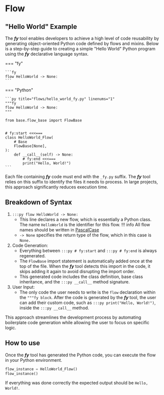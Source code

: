 # Flow

## "Hello World" Example

The ___fy___ tool enables developers to achieve a high level of code reusability by generating object-oriented Python code 
defined by flows and mixins. Below is a step-by-step guide to creating a simple "Hello World"
Python program using the ___fy___ declarative language syntax.

=== "fy"
    
    ```fy
    flow HelloWorld -> None:
    ```

=== "Python"

    ```py title="flows/hello_world_fy.py" linenums="1"
    """fy
    flow HelloWorld -> None:
    """

    from base.flow_base import FlowBase
    
    
    # fy:start <<<===
    class HelloWorld_Flow(
        # Base
        FlowBase[None],
    ):
        def __call__(self) -> None:
            # fy:end <<<===
            print("Hello, World!")
    ```

Each file containing ___fy___ code must end with the `_fy.py` suffix. The ___fy___ tool relies on this suffix to identify the files it needs to process. In large projects, this approach significantly reduces execution time.

##  Breakdown of Syntax
1. `:::py flow HelloWorld -> None:` 
    - This line declares a new flow, which is essentially a Python class. The name `HelloWorld` is the identifier for this flow.
    !!! info
        All flow names should be written in [PascalCase](https://www.theserverside.com/definition/Pascal-case)
    - `-> None` specifies the return type of the flow, which in this case is `None.`
2. Code Generation:
    - Everything between `:::py # fy:start` and `:::py # fy:end` is always regenerated.
    - The `FlowBase` import statement is automatically added once at the top of the file. When the ___fy___ tool detects this import in the code, it skips adding it again to avoid disrupting the import order.
    - This generated code includes the class definition, base class inheritance, and the `:::py __call__` method signature.
3. User Input:
    - The only code the user needs to write is the `flow` declaration within the `"""fy block`. After the code is generated by the ___fy___ tool, the user can add their custom code, such as `:::py print("Hello, World!")`, inside the `:::py __call__` method.

This approach streamlines the development process by automating boilerplate code generation while allowing the user to focus on specific logic.

## How to use
Once the ___fy___ tool has generated the Python code, you can execute the flow in your Python environment.

```py
flow_instance = HelloWorld_Flow()
flow_instance()
```

If everything was done correctly the expected output should be `Hello, World!`.
